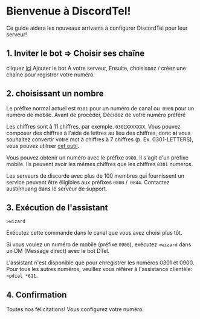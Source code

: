 # Bienvenue à DiscordTel!
Ce guide aidera les nouveaux arrivants à configurer DiscordTel pour leur serveur!

## 1. Inviter le bot => Choisir ses chaîne
cliquez [ici](https://discordapp.com/oauth2/authorize?client_id=224662505157427200&scope=bot&permissions=84997) Ajouter le bot À votre serveur,
Ensuite, choisissez / créez une chaîne pour registrer votre numéro.

## 2. choisissant un nombre
Le préfixe normal actuel est `0301` pour un numéro de canal ou` 0900` pour un numéro de mobile. Avant de procéder, Décidez de votre numéro préféré

Les chiffres sont à 11 chiffres. par exemple. `0301XXXXXXX`. Vous pouvez composer des chiffres à l'aide de lettres au lieu des chiffres, donc **si** vous souhaitez convertir votre mot à chiffres à 7 chiffres (p. Ex. 0301-LETTERS), 
vous pouvez utiliser [cet outil](http://word2number.com).

Vous pouvez obtenir un numéro avec le préfixe `0900`. Il s'agit d'un préfixe mobile. Ils peuvent avoir les mêmes chiffres que les chiffres `0301` numeros.

Les serveurs de discorde avec plus de 100 membres qui fournissent un service peuvent être éligibles aux préfixes `0800` /` 0844`. Contactez austinhuang dans le serveur de support.

## 3. Exécution de l'assistant
`>wizard`

Exécutez cette commande dans le canal que vous avez choisi plus tôt.

Si vous voulez un numéro de mobile (préfixe `0900`), exécutez `>wizard` dans un DM (Message direct) avec le bot DTel.

L'assistant n'est disponible que pour enregistrer les numéros 0301 et 0900. Pour tous les autres numéros, veuillez vous référer à l'assistance clientèle: `>pdial *611`.

## 4. Confirmation
Toutes nos félicitations! Vous configurez votre numéro.


